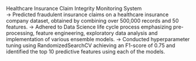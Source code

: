 Healthcare Insurance Claim Integrity Monitoring System		       
->	Predicted fraudulent insurance claims on a healthcare insurance company dataset, obtained by combining over 500,000 records and 50 features.
->	Adhered to Data Science life cycle process emphasizing pre-processing, feature engineering, exploratory data analysis and implementation of various ensemble models.
->	Conducted hyperparameter tuning using RandomizedSearchCV achieving an F1-score of 0.75 and identified the top 10 predictive features using each of the models.
